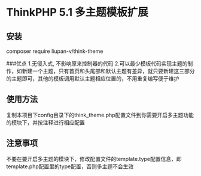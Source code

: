 ThinkPHP 5.1 多主题模板扩展
===============

## 安装
composer require liupan-v/think-theme

###优点
    1.无侵入式, 不影响原来控制器的代码
    2.可以最少模板代码实现主题的制作，如新建一个主题，只有首页和头尾部和默认主题有差异，就只要新建这三部分的主题即可，其他的模板调用默认主题相应位置的，不用重复编写便于维护

## 使用方法

复制本项目下config目录下的think_theme.php配置文件到你需要开启多主题功能的模块下，并按注释进行相应配置

## 注意事项

不要在要开启多主题的模块下，修改配置文件的template.type配置信息，即template.php配置里的type配置，否则多主题不会生效